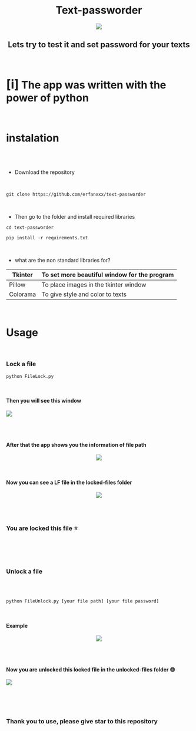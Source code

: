 <h1 align="center">Text-passworder</h1>

<p align="center"><img src="https://www.seculore.com/hs-fs/hubfs/Images/Active%20Images/Webinar%20Images/Secure%20Communications.jpeg?width=640&height=350&name=Secure%20Communications.jpeg"/></p>

<h2 align="center">Lets try to test it and set password for your texts</h2>

<br>

<h1><big>[i]</big> The app was written with the power of python</h1>

<br>

# instalation

<br><br>

- Download the repository

<br>

```
git clone https://github.com/erfanxxx/text-passworder

```
<br>

- Then go to the folder and install required libraries

```
cd text-passworder

pip install -r requirements.txt

```

<br>

- what are the non standard libraries for?
  

Tkinter  | To set more beautiful window for the program 
---------|-----------------------------------------------
Pillow   | To place images in the tkinter window  
Colorama | To give style and color to texts


<br>


# Usage
<br>

### Lock a file

```
python FileLock.py

```

<br>

#### Then you will see this window
<p align="canter">
<img src="https://s8.uupload.ir/files/screen-app_97v3.png"/>
</p>
<br><br>

#### After that the app shows you the information of file path

<p align="center">
 <img src="https://s8.uupload.ir/files/file-i_a8b8.png">
</p>

<br>

#### Now you can see a LF file in the locked-files folder

<p align="center">
 <img src="https://s8.uupload.ir/files/show-output_key.png">
</p>

<br><br>

### You are locked this file ⭐

<br><br><br>

### Unlock a file

<br><br>


```
python FileUnlock.py [your file path] [your file password]

```
<br>

#### Example

<p align="center">
 <img src="https://s8.uupload.ir/files/cmd-unlock_6fur.png">
</p>

<br><br>

#### Now you are unlocked this locked file in the unlocked-files folder 😎

<p align="canter">
 <img src="https://s8.uupload.ir/files/unlock_qg7v.png">
</p>

<br>
<br><br>

### Thank you to use, please give star to this repository
 
